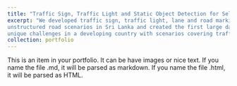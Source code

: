 ```yaml
---
title: "Traffic Sign, Traffic Light and Static Object Detection for Self-driving Cars. "
excerpt: "We developed traffic sign, traffic light, lane and road marking detection algorithms suitable for chaotic and
unstructured road scenarios in Sri Lanka and created the first large datasets for traffic sign, traffic light, and road marking detection for Sri Lanka, containing
unique challenges in a developing country with scenarios covering traffic, rain, dazzle light, and normal conditions. Our row-wise classification-based lane marking detection algorithm which outperforms state-of-the-art in terms of speed with comparable and better F1 values and the end-system was optimized for real-time performance in Nvidia-Jetson Xavier with ROS.You can check the video of the final system here [here](https://www.youtube.com/watch?v=52EOxkSEivg).<br/><img src='/images/FYP.gif'>"
collection: portfolio
---
```


This is an item in your portfolio. It can be have images or nice text. If you name the file .md, it will be parsed as markdown. If you name the file .html, it will be parsed as HTML. 
